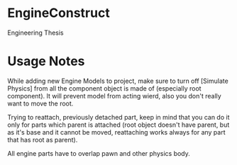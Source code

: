 # EngineConstruct
Engineering Thesis

# Usage Notes
While adding new Engine Models to project, make sure to turn off [Simulate Physics] from all the component object is made of (especially root component).
It will prevent model from acting wierd, also you don't really want to move the root.

Trying to reattach, previously detached part, keep in mind that you can do it only for parts which parent is attached (root object doesn't have parent, but as it's base and it cannot be moved, reattaching works always for any part that has root as parent).

All engine parts have to overlap pawn and other physics body.